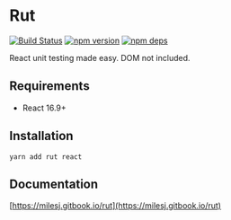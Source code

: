 # Rut

[![Build Status](https://travis-ci.org/milesj/rut.svg?branch=master)](https://travis-ci.org/milesj/rut)
[![npm version](https://badge.fury.io/js/rut.svg)](https://www.npmjs.com/package/rut)
[![npm deps](https://david-dm.org/milesj/rut.svg?path=packages/rut)](https://www.npmjs.com/package/rut)

React unit testing made easy. DOM not included.

## Requirements

- React 16.9+

## Installation

```
yarn add rut react
```

## Documentation

[https://milesj.gitbook.io/rut](https://milesj.gitbook.io/rut)

